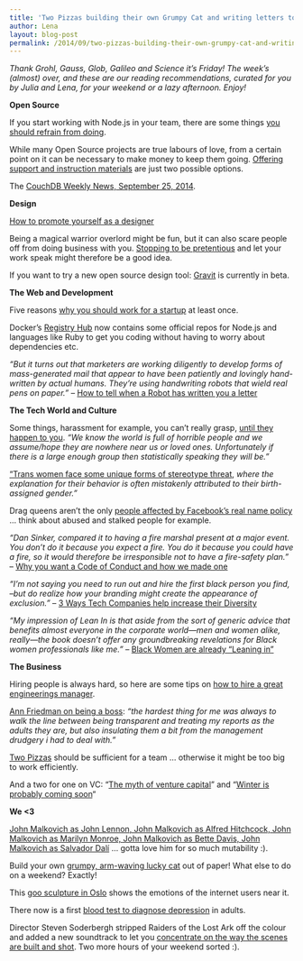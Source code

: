 ```yaml
---
title: 'Two Pizzas building their own Grumpy Cat and writing letters to Robots: TGIF! (46)'
author: Lena
layout: blog-post
permalink: /2014/09/two-pizzas-building-their-own-grumpy-cat-and-writing-letters-to-robots/
---
```


<p>
  <em>Thank Grohl, Gauss, Glob, Galileo and Science it’s Friday! The week’s (almost) over, and these are our reading recommendations, curated for you by Julia and Lena, for your weekend or a lazy afternoon. Enjoy!</em>
</p>

**Open Source**

<p>
  If you start working with Node.js in your team, there are some things <a href="http://de.slideshare.net/jeharrell/9-antipatterns-for-nodejs-teams">you should refrain from doing</a>.
</p>

<p>
  While many Open Source projects are true labours of love, from a certain point on it can be necessary to make money to keep them going. <a href="http://www.makeuseof.com/tag/understanding-how-open-source-software-developers-make-money/">Offering support and instruction materials</a> are just two possible options.
</p>

<p>
  The <a href="http://blog.couchdb.org/2014/09/25/couchdb-weekly-news-september-25-2014/">CouchDB Weekly News, September 25, 2014</a>.
</p>

**Design**

<p>
  <a href="http://www.creativebloq.com/business/how-promote-yourself-designer-91413040">How to promote yourself as a designer</a>
</p>

<p>
  Being a magical warrior overlord might be fun, but it can also scare people off from doing business with you. <a href="http://www.webdesignerdepot.com/2014/09/the-end-of-the-pretentious-designer/">Stopping to be pretentious</a> and let your work speak might therefore be a good idea.
</p>

<p>
  If you want to try a new open source design tool: <a href="http://gravit.io/">Gravit</a> is currently in beta.
</p>

**The Web and Development**

<p>
  Five reasons <a href="http://techcrunch.com/2014/09/20/5-reasons-you-should-work-for-a-startup-at-least-once/">why you should work for a startup</a> at least once.
</p>

<p>
  Docker&#8217;s <a href="https://registry.hub.docker.com/">Registry Hub</a> now contains some official repos for Node.js and languages like Ruby to get you coding without having to worry about dependencies etc.
</p>

<p>
  <em>&#8220;But it turns out that marketers are working diligently to develop forms of mass-generated mail that appear to have been patiently and lovingly hand-written by actual humans. They’re using handwriting robots that wield real pens on paper.&#8221; – </em><a href="https://medium.com/message/how-to-tell-when-a-robot-has-written-you-a-letter-701562705d59">How to tell when a Robot has written you a letter</a>
</p>

**The Tech World and Culture**

<p>
  Some things, harassment for example, you can&#8217;t really grasp, <a href="http://jiggypete.blogspot.co.uk/2014/09/now-i-know.html">until they happen to you</a>. <em>&#8220;We know the world is full of horrible people and we assume/hope they are nowhere near us or loved ones. Unfortunately if there is a large enough group then statistically speaking they will be.&#8221;</em>
</p>

<p>
  <a href="http://www.academia.edu/6158344/Stereotype_Threat_and_Attributional_Ambiguity_for_Trans_Women">&#8220;Trans women face some unique forms of stereotype threat</a>, <em>where the explanation for their behavior is often mistakenly attributed to their birth-assigned gender.&#8221;</em>
</p>

<p>
  Drag queens aren&#8217;t the only <a href="http://www.businessinsider.com/drag-queens-arent-the-only-people-affected-by-facebooks-real-name-policy-2014-9">people affected by Facebook&#8217;s real name policy</a> … think about abused and stalked people for example.
</p>

<p>
  <em>&#8220;Dan Sinker, compared it to having a fire marshal present at a major event. You don’t do it because you expect a fire. You do it because you could have a fire, so it would therefore be irresponsible not to have a fire-safety plan.&#8221;</em> – <a href="http://incisive.nu/2014/codes-of-conduct/">Why you want a Code of Conduct and how we made one</a>
</p>

<p>
  <em>&#8220;I&#8217;m not saying you need to run out and hire the first black person you find, &#8211;but do realize how your branding might create the appearance of exclusion.&#8221; </em>– <a href="http://www.inc.com/kathryn-finney/3-ways-tech-companies-help-increase-their-diversity.html">3 Ways Tech Companies help increase their Diversity</a>
</p>

<p>
  <em>&#8220;My impression of <em>Lean In</em> is that aside from the sort of generic advice that benefits almost everyone in the corporate world—men and women alike, really—the book doesn’t offer any groundbreaking revelations for Black women professionals like me.&#8221; – </em><a href="http://rhrealitycheck.org/article/2014/09/18/black-women-already-leaning/?utm_content=bufferb494a&utm_medium=social&utm_source=twitter.com&utm_campaign=buffer">Black Women are already &#8220;Leaning in&#8221;</a>
</p>

**The Business**

<p>
  Hiring people is always hard, so here are some tips on <a href="http://venturebeat.com/2014/09/21/how-to-hire-a-great-engineering-manager/">how to hire a great engineerings manager</a>.
</p>

<p>
  <a href="http://annfriedman.com/post/85021148718/on-being-a-boss">Ann Friedman on being a boss</a>: <em>&#8220;the hardest thing for me was always to walk the line between being transparent and treating my reports as the adults they are, but also insulating them a bit from the management drudgery i had to deal with.&#8221;</em>
</p>

<p>
  <a href="http://blog.idonethis.com/two-pizza-team/">Two Pizzas</a> should be sufficient for a team … otherwise it might be too big to work efficiently.
</p>

<p>
  And a two for one on VC: &#8220;<a href="http://recode.net/2014/09/11/the-myth-of-venture-capital/">The myth of venture capital</a>&#8221; and &#8220;<a href="http://techcrunch.com/2014/09/18/winter-is-probably-coming-soon/">Winter is probably coming soon</a>&#8220;
</p>

**We <3**

<p>
  <a href="http://mashable.com/2014/09/24/john-malkovich-photography/">John Malkovich as John Lennon, John Malkovich as Alfred Hitchcock, John Malkovich as Marilyn Monroe, John Malkovich as Bette Davis, John Malkovich as Salvador Dalí</a> … gotta love him for so much mutability :).
</p>

<p>
  Build your own <a href="http://digitprop.com/wp-content/uploads/2014/09/grumpy_lucky_cat.pdf">grumpy, arm-waving lucky cat</a> out of paper! What else to do on a weekend? Exactly!
</p>

<p>
  This <a href="http://www.theverge.com/2014/9/24/6842097/goo-sculpture-shows-emotions-of-oslos-internet-users">goo sculpture in Oslo</a> shows the emotions of the internet users near it.
</p>

<p>
  There now is a first <a href="http://www.sciencedaily.com/releases/2014/09/140917121229.htm">blood test to diagnose depression</a> in adults.
</p>

<p>
  Director Steven Soderbergh stripped Raiders of the Lost Ark off the colour and added a new soundtrack to let you <a href="http://extension765.com/sdr/18-raiders">concentrate on the way the scenes are built and shot</a>. Two more hours of your weekend sorted :).
</p>
